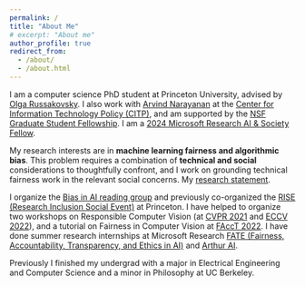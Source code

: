 ```yaml
---
permalink: /
title: "About Me"
# excerpt: "About me"
author_profile: true
redirect_from: 
  - /about/
  - /about.html
---
```


I am a computer science PhD student at Princeton University, advised by [Olga Russakovsky](https://www.cs.princeton.edu/~olgarus/). I also work with [Arvind Narayanan](https://www.cs.princeton.edu/~arvindn/) at the [Center for Information Technology Policy (CITP)](https://citp.princeton.edu/), and am supported by the [NSF Graduate Student Fellowship](https://www.nsfgrfp.org/). I am a [2024 Microsoft Research AI & Society Fellow](https://www.microsoft.com/en-us/research/academic-program/ai-society-fellows/fellows/).

My research interests are in **machine learning fairness and algorithmic bias**. This problem requires a combination of **technical and social** considerations to thoughtfully confront, and I work on grounding technical fairness work in the relevant social concerns. My [research statement](https://angelina-wang.github.io/files/research_statement.pdf).

I organize the [Bias in AI reading group](https://aifairness.cs.princeton.edu/) and previously co-organized the [RISE (Research Inclusion Social Event)](https://rise.cs.princeton.edu/) at Princeton. I have helped to organize two workshops on Responsible Computer Vision (at [CVPR 2021](https://sites.google.com/view/rcv-cvpr2021) and [ECCV 2022](https://sites.google.com/view/rcv-at-eccv-2022/home?authuser=0)), and a tutorial on Fairness in Computer Vision at [FAccT 2022](https://facctconference.org/2022/acceptedtuts.html#vision). I have done summer research internships at Microsoft Research [FATE (Fairness, Accountability, Transparency, and Ethics in AI)](https://www.microsoft.com/en-us/research/theme/fate/) and [Arthur AI](https://www.arthur.ai/).

Previously I finished my undergrad with a major in Electrical Engineering and Computer Science and a minor in Philosophy at UC Berkeley. 

<!--
![](./../images/my_images/IMG_5248.JPG)

<sub>Thanks to my good friend [Nicki](https://www.nickip.me/), the url [angelinawang.gay](http://angelinawang.gay) currently redirects to this website</sub>
-->

<!-- <sub><sup>Thanks to my good friend [Nicki](https://www.nickip.me/), the url [angelinawang.gay](http://www.angelinawang.gay) currently redirects to this website</sup></sub> -->

<!-- Getting started
======
1. Register a GitHub account if you don't have one and confirm your e-mail (required!)
1. Fork [this repository](https://github.com/academicpages/academicpages.github.io) by clicking the "fork" button in the top right. 
1. Go to the repository's settings (rightmost item in the tabs that start with "Code", should be below "Unwatch"). Rename the repository "[your GitHub username].github.io", which will also be your website's URL.
1. Set site-wide configuration and create content & metadata (see below -- also see [this set of diffs](http://archive.is/3TPas) showing what files were changed to set up [an example site](https://getorg-testacct.github.io) for a user with the username "getorg-testacct")
1. Upload any files (like PDFs, .zip files, etc.) to the files/ directory. They will appear at https://[your GitHub username].github.io/files/example.pdf.  
1. Check status by going to the repository settings, in the "GitHub pages" section

Site-wide configuration
------
The main configuration file for the site is in the base directory in [_config.yml](https://github.com/academicpages/academicpages.github.io/blob/master/_config.yml), which defines the content in the sidebars and other site-wide features. You will need to replace the default variables with ones about yourself and your site's github repository. The configuration file for the top menu is in [_data/navigation.yml](https://github.com/academicpages/academicpages.github.io/blob/master/_data/navigation.yml). For example, if you don't have a portfolio or blog posts, you can remove those items from that navigation.yml file to remove them from the header. 

Create content & metadata
------
For site content, there is one markdown file for each type of content, which are stored in directories like _publications, _talks, _posts, _teaching, or _pages. For example, each talk is a markdown file in the [_talks directory](https://github.com/academicpages/academicpages.github.io/tree/master/_talks). At the top of each markdown file is structured data in YAML about the talk, which the theme will parse to do lots of cool stuff. The same structured data about a talk is used to generate the list of talks on the [Talks page](https://academicpages.github.io/talks), each [individual page](https://academicpages.github.io/talks/2012-03-01-talk-1) for specific talks, the talks section for the [CV page](https://academicpages.github.io/cv), and the [map of places you've given a talk](https://academicpages.github.io/talkmap.html) (if you run this [python file](https://github.com/academicpages/academicpages.github.io/blob/master/talkmap.py) or [Jupyter notebook](https://github.com/academicpages/academicpages.github.io/blob/master/talkmap.ipynb), which creates the HTML for the map based on the contents of the _talks directory).

**Markdown generator**

I have also created [a set of Jupyter notebooks](https://github.com/academicpages/academicpages.github.io/tree/master/markdown_generator
) that converts a CSV containing structured data about talks or presentations into individual markdown files that will be properly formatted for the academicpages template. The sample CSVs in that directory are the ones I used to create my own personal website at stuartgeiger.com. My usual workflow is that I keep a spreadsheet of my publications and talks, then run the code in these notebooks to generate the markdown files, then commit and push them to the GitHub repository.

How to edit your site's GitHub repository
------
Many people use a git client to create files on their local computer and then push them to GitHub's servers. If you are not familiar with git, you can directly edit these configuration and markdown files directly in the github.com interface. Navigate to a file (like [this one](https://github.com/academicpages/academicpages.github.io/blob/master/_talks/2012-03-01-talk-1.md) and click the pencil icon in the top right of the content preview (to the right of the "Raw | Blame | History" buttons). You can delete a file by clicking the trashcan icon to the right of the pencil icon. You can also create new files or upload files by navigating to a directory and clicking the "Create new file" or "Upload files" buttons. 

Example: editing a markdown file for a talk
![Editing a markdown file for a talk](/images/editing-talk.png)

For more info
------
More info about configuring academicpages can be found in [the guide](https://academicpages.github.io/markdown/). The [guides for the Minimal Mistakes theme](https://mmistakes.github.io/minimal-mistakes/docs/configuration/) (which this theme was forked from) might also be helpful.
 -->
